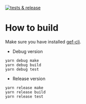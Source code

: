 [![tests & release](https://github.com/gembera/gef-sys/actions/workflows/release.yml/badge.svg)](https://github.com/gembera/gef-sys/actions/workflows/release.yml)

# How to build
Make sure you have installed [gef-cli](https://github.com/gembera/gef-cli). 

* Debug version 
```shell
yarn debug make
yarn debug build
yarn debug test
```
* Release version
```shell
yarn release make
yarn release build
yarn release test
```
